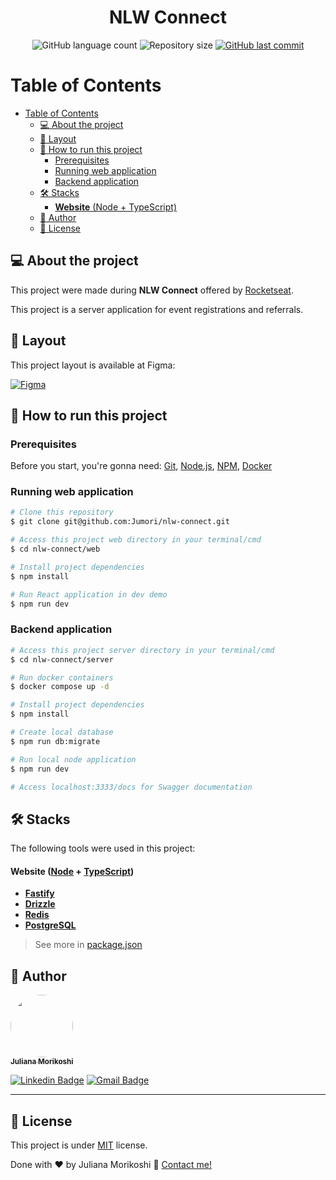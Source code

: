 <h1 align="center">
  NLW Connect
</h1>

<p align="center">
  <img alt="GitHub language count" src="https://img.shields.io/github/languages/count/Jumori/nlw-connect?color=%2304D361">

  <img alt="Repository size" src="https://img.shields.io/github/repo-size/Jumori/nlw-connect">

  <a href="https://github.com/Jumori/nlw-connect/commits/master">
    <img alt="GitHub last commit" src="https://img.shields.io/github/last-commit/Jumori/nlw-connect">
  </a>

</p>

# Table of Contents

<!--ts-->

- [Table of Contents](#table-of-contents)
  - [💻 About the project](#-about-the-project)
  - [🎨 Layout](#-layout)
  - [🚀 How to run this project](#-how-to-run-this-project)
    - [Prerequisites](#prerequisites)
    - [Running web application](#running-web-application)
    - [Backend application](#backend-application)
  - [🛠 Stacks](#-stacks)
    - [**Website** (Node + TypeScript)](#website-node--typescript)
  - [🦸 Author](#-author)
  - [📝 License](#-license)

## 💻 About the project

This project were made during **NLW Connect** offered by [Rocketseat](https://lp.rocketseat.com.br/).

This project is a server application for event registrations and referrals.

## 🎨 Layout

This project layout is available at Figma:

<a href="https://www.figma.com/community/file/1471119935944492720">
  <img alt="Figma" src="https://img.shields.io/badge/View%20Layout%20-Figma-%2304D361">
</a>

## 🚀 How to run this project

### Prerequisites

Before you start, you're gonna need:
[Git](https://git-scm.com), [Node.js](https://nodejs.org/en/), [NPM](https://www.npmjs.com/), [Docker](https://www.docker.com/)

### Running web application

```bash
# Clone this repository
$ git clone git@github.com:Jumori/nlw-connect.git

# Access this project web directory in your terminal/cmd
$ cd nlw-connect/web

# Install project dependencies
$ npm install

# Run React application in dev demo
$ npm run dev
```

### Backend application

```bash
# Access this project server directory in your terminal/cmd
$ cd nlw-connect/server

# Run docker containers
$ docker compose up -d

# Install project dependencies
$ npm install

# Create local database
$ npm run db:migrate

# Run local node application
$ npm run dev

# Access localhost:3333/docs for Swagger documentation
```

## 🛠 Stacks

The following tools were used in this project:

#### **Website** ([Node](https://nodejs.org/en/) + [TypeScript](https://www.typescriptlang.org/))

- **[Fastify](https://fastify.dev/)**
- **[Drizzle](https://orm.drizzle.team/)**
- **[Redis](https://redis.io/)**
- **[PostgreSQL](https://www.postgresql.org/)**

> See more in [package.json](./package.json)

## 🦸 Author

<a href="https://github.com/Jumori">
 <img style="border-radius: 50%;" src="https://github.com/Jumori.png" width="100px;" alt=""/>
 <br />
 <sub><b>Juliana Morikoshi</b></sub></a>
 <br />

[![Linkedin Badge](https://img.shields.io/badge/-Juliana-blue?style=flat-square&logo=Linkedin&logoColor=white&link=https://www.linkedin.com/in/julianamorikoshi/)](https://www.linkedin.com/in/julianamorikoshi/)
[![Gmail Badge](https://img.shields.io/badge/-julianamorikoshi@gmail.com-c14438?style=flat-square&logo=Gmail&logoColor=white&link=mailto:julianamorikoshi@gmail.com)](mailto:julianamorikoshi@gmail.com)

---

## 📝 License

This project is under [MIT](../LICENSE) license.

Done with ❤️ by Juliana Morikoshi 👋 [Contact me!](https://www.linkedin.com/in/julianamorikoshi/)
